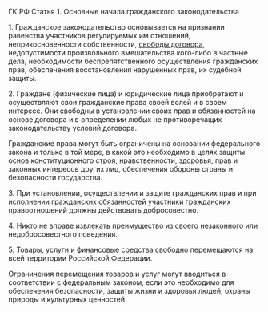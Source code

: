 ГК РФ Статья 1. Основные начала гражданского законодательства

1\. Гражданское законодательство основывается на признании равенства участников регулируемых им отношений, неприкосновенности собственности, [свободы договора](421.md), недопустимости произвольного вмешательства кого-либо в частные дела, необходимости беспрепятственного осуществления гражданских прав, обеспечения восстановления нарушенных прав, их судебной защиты.

2\. Граждане (физические лица) и юридические лица приобретают и осуществляют свои гражданские права своей волей и в своем интересе. Они свободны в установлении своих прав и обязанностей на основе договора и в определении любых не противоречащих законодательству условий договора.

Гражданские права могут быть ограничены на основании федерального закона и только в той мере, в какой это необходимо в целях защиты основ конституционного строя, нравственности, здоровья, прав и законных интересов других лиц, обеспечения обороны страны и безопасности государства.

3\. При установлении, осуществлении и защите гражданских прав и при исполнении гражданских обязанностей участники гражданских правоотношений должны действовать добросовестно.

4\. Никто не вправе извлекать преимущество из своего незаконного или недобросовестного поведения.

5\. Товары, услуги и финансовые средства свободно перемещаются на всей территории Российской Федерации.

Ограничения перемещения товаров и услуг могут вводиться в соответствии с федеральным законом, если это необходимо для обеспечения безопасности, защиты жизни и здоровья людей, охраны природы и культурных ценностей.
